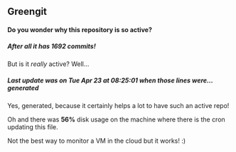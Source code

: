 ## Greengit

#### Do you wonder why this repository is so active?

##### After all it has 1692 commits!

But is it *really* active? Well...

##### Last update was on Tue Apr 23 at 08:25:01 when those lines were... generated

Yes, generated, because it certainly helps a lot to have such an active repo!

Oh and there was **56%** disk usage on the machine
where there is the cron updating this file.

Not the best way to monitor a VM in the cloud but it works! :)
